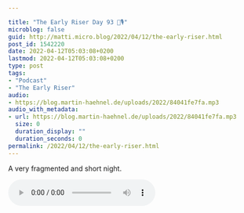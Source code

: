 ```yaml
---

title: "The Early Riser Day 93 🌅🎙"
microblog: false
guid: http://matti.micro.blog/2022/04/12/the-early-riser.html
post_id: 1542220
date: 2022-04-12T05:03:08+0200
lastmod: 2022-04-12T05:03:08+0200
type: post
tags:
- "Podcast"
- "The Early Riser"
audio:
- https://blog.martin-haehnel.de/uploads/2022/84041fe7fa.mp3
audio_with_metadata:
- url: https://blog.martin-haehnel.de/uploads/2022/84041fe7fa.mp3
  size: 0
  duration_display: ""
  duration_seconds: 0
permalink: /2022/04/12/the-early-riser.html
---
```

A very fragmented and short night.

<audio controls="controls" src="https://blog.martin-haehnel.de/uploads/2022/84041fe7fa.mp3" preload="metadata" />
